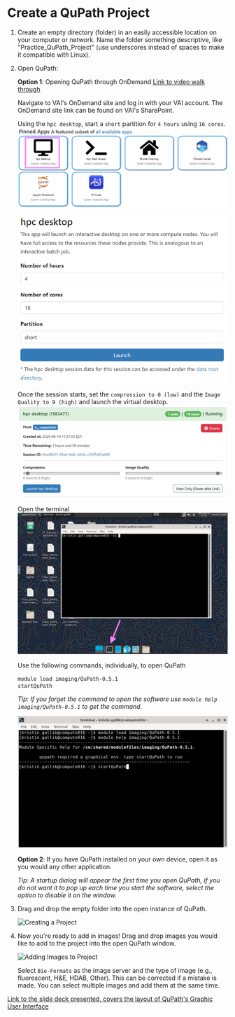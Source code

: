 # Create a QuPath Project
1. Create an empty directory (folder) in an easily accessible location on your computer or network. Name the folder something descriptive, like "Practice_QuPath_Project" (use underscores instead of spaces to make it compatible with Linux).
2. Open QuPath:

    **Option 1**: Opening QuPath through OnDemand
    [Link to video walk through](https://vanandelinstitute.sharepoint.com/:v:/s/optical/EfpUD6Mp1U1LpWS3P44X38wBOOi02MNeVR-qQpkoK-a7Cw?e=cy5SNH&nav=eyJyZWZlcnJhbEluZm8iOnsicmVmZXJyYWxBcHAiOiJTdHJlYW1XZWJBcHAiLCJyZWZlcnJhbFZpZXciOiJTaGFyZURpYWxvZy1MaW5rIiwicmVmZXJyYWxBcHBQbGF0Zm9ybSI6IldlYiIsInJlZmVycmFsTW9kZSI6InZpZXcifX0%3D)
    
    Navigate to VAI's OnDemand site and log in with your VAI account. The OnDemand site link can be found on VAI's SharePoint.

    Using the `hpc desktop`, start a `short` partition for `4 hours` using `16 cores`.
    ![Image of HPC OnDemand System](/Tutorials/Tutorial_Imgs/OnDemand_pic.png)

    ![Image of short partition settings](/Tutorials/Tutorial_Imgs/OnDemand_short_partition_pic.png)
    
    Once the session starts, set the `compression to 0 (low)` and the `Image Quality to 9 (high)` and launch the virtual desktop.
    ![Image of Virtual Desktop settings](/Tutorials/Tutorial_Imgs/OnDemand_desktop_settings_pic.png)

    Open the terminal
    ![Picture of Terminal window and app location](/Tutorials/Tutorial_Imgs/Terimal_pic.png)

    Use the following commands, individually, to open QuPath
    ```
    module load imaging/QuPath-0.5.1
    startQuPath
    ```
    *Tip: If you forget the command to open the software use `module help imaging/QuPath-0.5.1` to get the command.*

    ![Terminal Commands to Open QuPath](/Tutorials/Tutorial_Imgs/Terimal_Commands_pic.png)

    **Option 2**: If you have QuPath installed on your own device, open it as you would any other application.

    *Tip: A startup dialog will appear the first time you open QuPath, if you do not want it to pop up each time you start the software, select the option to disable it on the window.*


3. Drag and drop the empty folder into the open instance of QuPath.

    ![Creating a Project]()

4. Now you're ready to add in images! Drag and drop images you would like to add to the project into the open QuPath window.

    ![Adding Images to Project]()
    
    Select `Bio-Formats` as the image server and the type of image (e.g., fluorescent, H&E, HDAB, Other). This can be corrected if a mistake is made. You can select multiple images and add them at the same time.

[Link to the slide deck presented, covers the layout of QuPath's Graphic User Interface](https://vanandelinstitute-my.sharepoint.com/:p:/g/personal/kristin_gallik_vai_org/EW2hmxe3mDJBmM5PNXSkau4BSGk77gxMTWqw_CFqQ10eiw?e=b7hiwj)